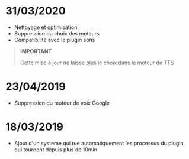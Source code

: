 # 31/03/2020

- Nettoyage et optimisation
- Suppression du choix des moteurs
- Compatibilité avec le plugin sons

>**IMPORTANT**
>
>Cette mise à jour ne laisse plus le choix dans le moteur de TTS


# 23/04/2019

- Suppression du moteur de voix Google

# 18/03/2019

- Ajout d'un systeme qui tue automatiquement les processus du plugin qui tournent depuis plus de 10min
